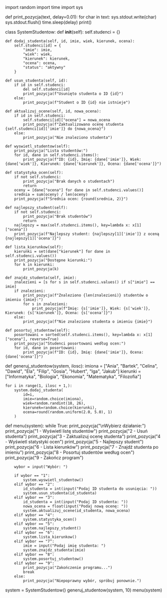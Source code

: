 import random
import time
import sys

def print_pozycja(text, delay=0.01):
    for char in text:
        sys.stdout.write(char)
        sys.stdout.flush()
        time.sleep(delay)
    print()

class SystemStudentow:
    def __init__(self):
        self.studenci = {}

    def dodaj_studenta(self, id, imie, wiek, kierunek, ocena):
        self.studenci[id] = {
            "imie": imie,
            "wiek": wiek,
            "kierunek": kierunek,
            "ocena": ocena,
            "status": "aktywny"
        }

    def usun_studenta(self, id):
        if id in self.studenci:
            del self.studenci[id]
            print_pozycja(f"Usunięto studenta o ID {id}")
        else:
            print_pozycja(f"Student o ID {id} nie istnieje")

    def aktualizuj_ocene(self, id, nowa_ocena):
        if id in self.studenci:
            self.studenci[id]["ocena"] = nowa_ocena
            print_pozycja(f"Zaktualizowano ocenę studenta {self.studenci[id]['imie']} do {nowa_ocena}")
        else:
            print_pozycja("Nie znaleziono studenta")

    def wyswietl_studentow(self):
        print_pozycja("Lista studentów:")
        for id, dane in self.studenci.items():
            print_pozycja(f"ID: {id}, Imię: {dane['imie']}, Wiek: {dane['wiek']}, Kierunek: {dane['kierunek']}, Ocena: {dane['ocena']}")

    def statystyka_ocen(self):
        if not self.studenci:
            print_pozycja("Brak danych o studentach")
            return
        oceny = [dane["ocena"] for dane in self.studenci.values()]
        srednia = sum(oceny) / len(oceny)
        print_pozycja(f"Średnia ocen: {round(srednia, 2)}")

    def najlepszy_student(self):
        if not self.studenci:
            print_pozycja("Brak studentów")
            return
        najlepszy = max(self.studenci.items(), key=lambda x: x[1]["ocena"])
        print_pozycja(f"Najlepszy student: {najlepszy[1]['imie']} z oceną {najlepszy[1]['ocena']}")

    def lista_kierunkow(self):
        kierunki = set(dane["kierunek"] for dane in self.studenci.values())
        print_pozycja("Dostępne kierunki:")
        for k in kierunki:
            print_pozycja(k)

    def znajdz_studenta(self, imie):
        znalezieni = [s for s in self.studenci.values() if s["imie"] == imie]
        if znalezieni:
            print_pozycja(f"Znaleziono {len(znalezieni)} studentów o imieniu {imie}:")
            for s in znalezieni:
                print_pozycja(f"Imię: {s['imie']}, Wiek: {s['wiek']}, Kierunek: {s['kierunek']}, Ocena: {s['ocena']}")
        else:
            print_pozycja(f"Nie znaleziono studenta o imieniu {imie}")

    def posortuj_studentow(self):
        posortowani = sorted(self.studenci.items(), key=lambda x: x[1]["ocena"], reverse=True)
        print_pozycja("Studenci posortowani według ocen:")
        for id, dane in posortowani:
            print_pozycja(f"ID: {id}, Imię: {dane['imie']}, Ocena: {dane['ocena']}")

def generuj_studentow(system, ilosc):
    imiona = ["Ania", "Bartek", "Celina", "Dawid", "Ela", "Filip", "Gosia", "Hubert", "Iga", "Jakub"]
    kierunki = ["Informatyka", "Biologia", "Ekonomia", "Matematyka", "Filozofia"]
    
    for i in range(1, ilosc + 1,):
        system.dodaj_studenta(
            id=i,
            imie=random.choice(imiona),
            wiek=random.randint(18, 26),
            kierunek=random.choice(kierunki),
            ocena=round(random.uniform(2.0, 5.0), 1)
        )

def menu(system):
    while True:
        print_pozycja("\nWybierz działanie:")
        print_pozycja("1 - Wyświetl listę studentów")
        print_pozycja("2 - Usuń studenta")
        print_pozycja("3 - Zaktualizuj ocenę studenta")
        print_pozycja("4 - Wyświetl statystyki ocen")
        print_pozycja("5 - Najlepszy student")
        print_pozycja("6 - Lista kierunków")
        print_pozycja("7 - Znajdź studenta po imieniu")
        print_pozycja("8 - Posortuj studentów według ocen")
        print_pozycja("9 - Zakończ program")

        wybor = input("Wybór: ")

        if wybor == "1":
            system.wyswietl_studentow()
        elif wybor == "2":
            id_studenta = int(input("Podaj ID studenta do usunięcia: "))
            system.usun_studenta(id_studenta)
        elif wybor == "3":
            id_studenta = int(input("Podaj ID studenta: "))
            nowa_ocena = float(input("Podaj nową ocenę: "))
            system.aktualizuj_ocene(id_studenta, nowa_ocena)
        elif wybor == "4":
            system.statystyka_ocen()
        elif wybor == "5":
            system.najlepszy_student()
        elif wybor == "6":
            system.lista_kierunkow()
        elif wybor == "7":
            imie = input("Podaj imię studenta: ")
            system.znajdz_studenta(imie)
        elif wybor == "8":
            system.posortuj_studentow()
        elif wybor == "9":
            print_pozycja("Zakończenie programu...")
            break
        else:
            print_pozycja("Niepoprawny wybór, spróbuj ponownie.")

system = SystemStudentow()
generuj_studentow(system, 10)
menu(system)
